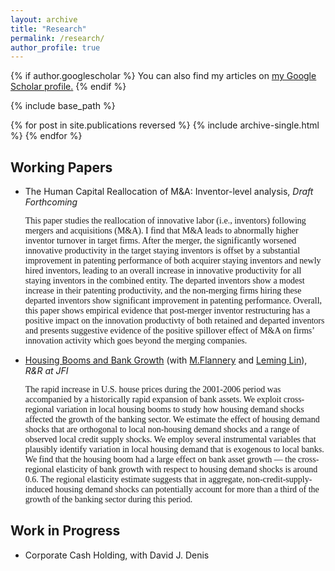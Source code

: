 ```yaml
---
layout: archive
title: "Research"
permalink: /research/
author_profile: true
---
```


{% if author.googlescholar %}
  You can also find my articles on <u><a href="{{author.googlescholar}}">my Google Scholar profile</a>.</u>
{% endif %}

{% include base_path %}

{% for post in site.publications reversed %}
  {% include archive-single.html %}
{% endfor %}

## Working Papers
- The Human Capital Reallocation of M&A: Inventor-level analysis, _Draft Forthcoming_

  <span style="font-family:serif;">
  This paper studies the reallocation of innovative labor (i.e., inventors) following mergers and acquisitions (M&A). I find that M&A leads to abnormally higher inventor turnover in target firms. After the merger, the significantly worsened innovative productivity in the target staying inventors is offset by a substantial improvement in patenting performance of both acquirer staying inventors and newly hired inventors, leading to an overall increase in innovative productivity for all staying inventors in the combined entity. The departed inventors show a modest increase in their patenting productivity, and the non-merging firms hiring these departed inventors show significant improvement in patenting performance. Overall, this paper shows empirical evidence that post-merger inventor restructuring has a positive impact on the innovation productivty of both retained and departed inventors and presents suggestive evidence of the positive spillover effect of M&A on firms’ innovation activity which goes beyond the merging companies. </span>

- [Housing Booms and Bank Growth](https://papers.ssrn.com/sol3/papers.cfm?abstract_id=3749564#:~:text=House%20prices%20and%20the%20banking,house%20prices%20grew%20by%2053%25.) (with [M.Flannery](https://warrington.ufl.edu/directory/person/5205/) and [Leming Lin](https://sites.google.com/site/leminglin)), _R&R at JFI_

  <span style="font-family:serif;">
  The rapid increase in U.S. house prices during the 2001-2006 period was accompanied by a historically rapid expansion of bank assets. We exploit cross-regional variation in local housing booms to study how housing demand shocks affected the growth of the banking sector. We estimate the effect of housing demand shocks that are orthogonal to local non-housing demand shocks and a range of observed local credit supply shocks. We employ several instrumental variables that plausibly identify variation in local housing demand that is exogenous to local banks. We find that the housing boom had a large effect on bank asset growth — the cross-regional elasticity of bank growth with respect to housing demand shocks is around 0.6. The regional elasticity estimate suggests that in aggregate, non-credit-supply-induced housing demand shocks can potentially account for more than a third of the growth of the banking sector during this period. </span>

## Work in Progress
- Corporate Cash Holding, with David J. Denis





